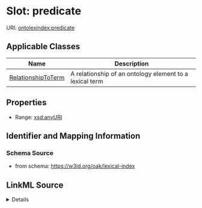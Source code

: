 # Slot: predicate

URI: [ontolexindex:predicate](https://w3id.org/oak/lexical-index/predicate)



<!-- no inheritance hierarchy -->




## Applicable Classes

| Name | Description |
| --- | --- |
[RelationshipToTerm](RelationshipToTerm.md) | A relationship of an ontology element to a lexical term






## Properties

* Range: [xsd:anyURI](http://www.w3.org/2001/XMLSchema#anyURI)







## Identifier and Mapping Information







### Schema Source


* from schema: https://w3id.org/oak/lexical-index




## LinkML Source

<details>
```yaml
name: predicate
from_schema: https://w3id.org/oak/lexical-index
rank: 1000
alias: predicate
owner: RelationshipToTerm
domain_of:
- RelationshipToTerm
range: uriorcurie

```
</details>